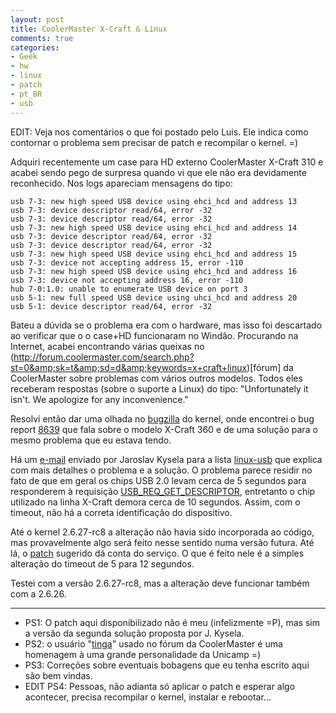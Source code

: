 ```yaml
---
layout: post
title: CoolerMaster X-Craft & Linux
comments: true
categories:
- Geek
- hw
- linux
- patch
- pt_BR
- usb
---
```

EDIT: Veja nos comentários o que foi postado pelo Luis. Ele indica como contornar o problema sem precisar de patch e recompilar o kernel. =)

Adquiri recentemente um case para HD externo CoolerMaster X-Craft 310 e acabei sendo pego de surpresa quando vi que ele não era devidamente reconhecido. Nos logs apareciam mensagens do tipo:

```
usb 7-3: new high speed USB device using ehci_hcd and address 13
usb 7-3: device descriptor read/64, error -32
usb 7-3: device descriptor read/64, error -32
usb 7-3: new high speed USB device using ehci_hcd and address 14
usb 7-3: device descriptor read/64, error -32
usb 7-3: device descriptor read/64, error -32
usb 7-3: new high speed USB device using ehci_hcd and address 15
usb 7-3: device not accepting address 15, error -110
usb 7-3: new high speed USB device using ehci_hcd and address 16
usb 7-3: device not accepting address 16, error -110
hub 7-0:1.0: unable to enumerate USB device on port 3
usb 5-1: new full speed USB device using uhci_hcd and address 20
usb 5-1: device descriptor read/64, error -32
```

Bateu a dúvida se o problema era com o hardware, mas isso foi descartado ao verificar que o o case+HD funcionaram no Windão. Procurando na Internet, acabei encontrando várias queixas no (http://forum.coolermaster.com/search.php?st=0&amp;sk=t&amp;sd=d&amp;keywords=x+craft+linux)[fórum] da CoolerMaster sobre problemas com vários outros modelos. Todos eles receberam respostas (sobre o suporte a Linux) do tipo: "Unfortunately it isn't.  We apologize for any inconvenience."

Resolvi então dar uma olhada no [bugzilla](http://bugzilla.kernel.org/) do kernel, onde encontrei o bug report [8639](http://bugzilla.kernel.org/show_bug.cgi?id=8639) que fala sobre o modelo X-Craft 360 e de uma solução para o mesmo problema que eu estava tendo.

Há um [e-mail](http://kerneltrap.org/mailarchive/linux-usb/2008/9/16/3311254) enviado por Jaroslav Kysela para a lista [linux-usb](http://vger.kernel.org/vger-lists.html#linux-usb) que explica com mais detalhes o problema e a solução. O problema parece residir no fato de que em geral os chips USB 2.0 levam cerca de 5 segundos para responderem à requisição [USB_REQ_GET_DESCRIPTOR](http://www.gelato.unsw.edu.au/lxr/source/include/linux/usb_ch9.h#L56), entretanto o chip utilizado na linha X-Craft demora cerca de 10 segundos. Assim, com o timeout, não há a correta identificação do dispositivo.

Até o kernel 2.6.27-rc8 a alteração não havia sido incorporada ao código, mas provavelmente algo será feito nesse sentido numa versão futura. Até lá, o [patch](http://www.anselmolsm.org/blog/files/patch-2.6.27-rc8.patch) sugerido dá conta do serviço. O que é feito nele é a simples alteração do timeout de 5 para 12 segundos.

Testei com a versão 2.6.27-rc8, mas a alteração deve funcionar também com a 2.6.26.

---

  * PS1: O patch aqui disponibilizado não é meu (infelizmente =P), mas sim a versão da segunda solução proposta por J. Kysela.
  * PS2: o usuário "[tinga](http://forum.coolermaster.com/viewtopic.php?f=6&amp;t=10947&amp;sid=5564807c06799b5b330592f12371d15c#p85556)" usado no fórum da CoolerMaster é uma homenagem à uma grande personalidade da Unicamp =)
  * PS3: Correções sobre eventuais bobagens que eu tenha escrito aqui são bem vindas.
  * EDIT PS4: Pessoas, não adianta só aplicar o patch e esperar algo acontecer, precisa recompilar o kernel, instalar e rebootar...